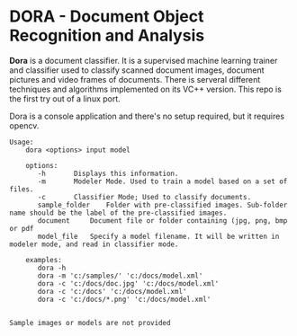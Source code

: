 # DORA - Document Object Recognition and Analysis


**Dora** is a document classifier. It is a supervised machine learning trainer and classifier used to classify scanned document images, document pictures and video frames of documents. There is serveral different techniques and algorithms implemented on its VC++ version. This repo is the first try out of a linux port.

Dora is a console application and there's no setup required, but it requires opencv.
    
    
    
```
Usage:
    dora <options> input model
 
    options:
       -h      	Displays this information.
       -m      	Modeler Mode. Used to train a model based on a set of files.
       -c      	Classifier Mode; Used to classify documents.
       sample_folder	Folder with pre-classified images. Sub-folder name should be the label of the pre-classified images.
       document 	Document file or folder containing (jpg, png, bmp or pdf
       model_file  	Specify a model filename. It will be written in modeler mode, and read in classifier mode.
 
    examples:
       dora -h
       dora -m 'c:/samples/' 'c:/docs/model.xml'
       dora -c 'c:/docs/doc.jpg' 'c:/docs/model.xml'
       dora -c 'c:/docs' 'c:/docs/model.xml'
       dora -c 'c:/docs/*.png' 'c:/docs/model.xml'


Sample images or models are not provided
    
    